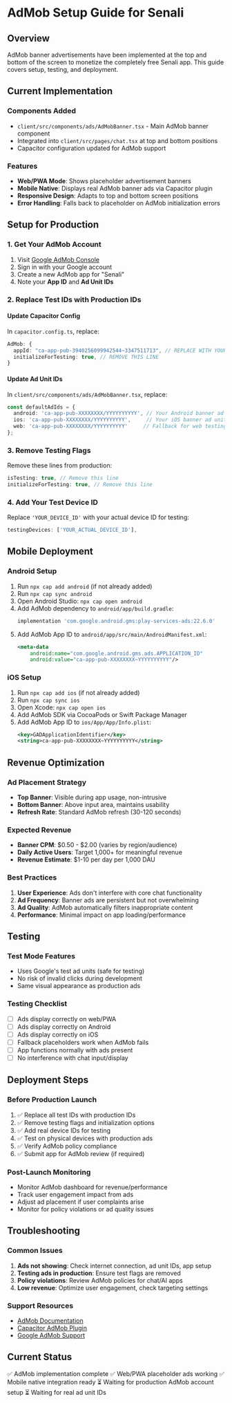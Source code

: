 # AdMob Setup Guide for Senali

## Overview
AdMob banner advertisements have been implemented at the top and bottom of the screen to monetize the completely free Senali app. This guide covers setup, testing, and deployment.

## Current Implementation

### Components Added
- `client/src/components/ads/AdMobBanner.tsx` - Main AdMob banner component
- Integrated into `client/src/pages/chat.tsx` at top and bottom positions
- Capacitor configuration updated for AdMob support

### Features
- **Web/PWA Mode**: Shows placeholder advertisement banners
- **Mobile Native**: Displays real AdMob banner ads via Capacitor plugin
- **Responsive Design**: Adapts to top and bottom screen positions
- **Error Handling**: Falls back to placeholder on AdMob initialization errors

## Setup for Production

### 1. Get Your AdMob Account
1. Visit [Google AdMob Console](https://admob.google.com/)
2. Sign in with your Google account
3. Create a new AdMob app for "Senali"
4. Note your **App ID** and **Ad Unit IDs**

### 2. Replace Test IDs with Production IDs

#### Update Capacitor Config
In `capacitor.config.ts`, replace:
```typescript
AdMob: {
  appId: "ca-app-pub-3940256099942544~3347511713", // REPLACE WITH YOUR APP ID
  initializeForTesting: true, // REMOVE THIS LINE
}
```

#### Update Ad Unit IDs
In `client/src/components/ads/AdMobBanner.tsx`, replace:
```typescript
const defaultAdIds = {
  android: 'ca-app-pub-XXXXXXXX/YYYYYYYYYY', // Your Android banner ad unit ID
  ios: 'ca-app-pub-XXXXXXXX/YYYYYYYYYY',     // Your iOS banner ad unit ID
  web: 'ca-app-pub-XXXXXXXX/YYYYYYYYYY'     // Fallback for web testing
};
```

### 3. Remove Testing Flags
Remove these lines from production:
```typescript
isTesting: true, // Remove this line
initializeForTesting: true, // Remove this line
```

### 4. Add Your Test Device ID
Replace `'YOUR_DEVICE_ID'` with your actual device ID for testing:
```typescript
testingDevices: ['YOUR_ACTUAL_DEVICE_ID'],
```

## Mobile Deployment

### Android Setup
1. Run `npx cap add android` (if not already added)
2. Run `npx cap sync android`
3. Open Android Studio: `npx cap open android`
4. Add AdMob dependency to `android/app/build.gradle`:
   ```gradle
   implementation 'com.google.android.gms:play-services-ads:22.6.0'
   ```
5. Add AdMob App ID to `android/app/src/main/AndroidManifest.xml`:
   ```xml
   <meta-data
       android:name="com.google.android.gms.ads.APPLICATION_ID"
       android:value="ca-app-pub-XXXXXXXX~YYYYYYYYYY"/>
   ```

### iOS Setup
1. Run `npx cap add ios` (if not already added)
2. Run `npx cap sync ios`
3. Open Xcode: `npx cap open ios`
4. Add AdMob SDK via CocoaPods or Swift Package Manager
5. Add AdMob App ID to `ios/App/App/Info.plist`:
   ```xml
   <key>GADApplicationIdentifier</key>
   <string>ca-app-pub-XXXXXXXX~YYYYYYYYYY</string>
   ```

## Revenue Optimization

### Ad Placement Strategy
- **Top Banner**: Visible during app usage, non-intrusive
- **Bottom Banner**: Above input area, maintains usability
- **Refresh Rate**: Standard AdMob refresh (30-120 seconds)

### Expected Revenue
- **Banner CPM**: $0.50 - $2.00 (varies by region/audience)
- **Daily Active Users**: Target 1,000+ for meaningful revenue
- **Revenue Estimate**: $1-10 per day per 1,000 DAU

### Best Practices
1. **User Experience**: Ads don't interfere with core chat functionality
2. **Ad Frequency**: Banner ads are persistent but not overwhelming
3. **Ad Quality**: AdMob automatically filters inappropriate content
4. **Performance**: Minimal impact on app loading/performance

## Testing

### Test Mode Features
- Uses Google's test ad units (safe for testing)
- No risk of invalid clicks during development
- Same visual appearance as production ads

### Testing Checklist
- [ ] Ads display correctly on web/PWA
- [ ] Ads display correctly on Android
- [ ] Ads display correctly on iOS
- [ ] Fallback placeholders work when AdMob fails
- [ ] App functions normally with ads present
- [ ] No interference with chat input/display

## Deployment Steps

### Before Production Launch
1. ✅ Replace all test IDs with production IDs
2. ✅ Remove testing flags and initialization options
3. ✅ Add real device IDs for testing
4. ✅ Test on physical devices with production ads
5. ✅ Verify AdMob policy compliance
6. ✅ Submit app for AdMob review (if required)

### Post-Launch Monitoring
- Monitor AdMob dashboard for revenue/performance
- Track user engagement impact from ads
- Adjust ad placement if user complaints arise
- Monitor for policy violations or ad quality issues

## Troubleshooting

### Common Issues
1. **Ads not showing**: Check internet connection, ad unit IDs, app setup
2. **Testing ads in production**: Ensure test flags are removed
3. **Policy violations**: Review AdMob policies for chat/AI apps
4. **Low revenue**: Optimize user engagement, check targeting settings

### Support Resources
- [AdMob Documentation](https://developers.google.com/admob)
- [Capacitor AdMob Plugin](https://github.com/capacitor-community/admob)
- [Google AdMob Support](https://support.google.com/admob)

## Current Status
✅ AdMob implementation complete
✅ Web/PWA placeholder ads working
✅ Mobile native integration ready
⏳ Waiting for production AdMob account setup
⏳ Waiting for real ad unit IDs